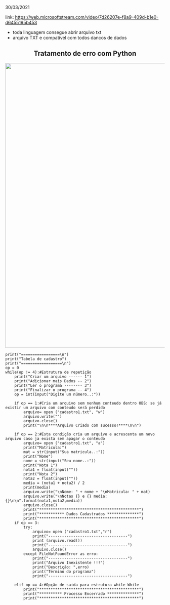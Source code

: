 30/03/2021

link: https://web.microsoftstream.com/video/7d26207e-f8a9-409d-b1e0-d6455195b453
- toda linguagem consegue abrir arquivo txt
- arquivo TXT e compativel com todos dancos de dados
<h2 align="center"> Tratamento de erro com Python </h2>
<img src="https://user-images.githubusercontent.com/61218420/113019629-32c73e00-9158-11eb-9cf6-10ae9991cb5a.png" width="900">
  
    print("=================\n")
    print("Tabela de cadastro")
    print("==================\n")
    op = 0
    while(op != 4):#Estrutura de repetição 
        print("Criar um arquivo ------ 1")
        print("Adicionar mais Dados -- 2")
        print("Ler o programa -------- 3")
        print("Finalizar o programa -- 4")
        op = int(input("Digite um número..:"))

        if op == 1:#Cria um arquivo sem nenhum conteudo dentro OBS: se já existir um arquivo com conteudo será perdido
            arquivo= open ("cadastro1.txt", "w")
            arquivo.write("")
            arquivo.close()
            print("\n\n****Arquivo Criado com sucesso!****\n\n")

        if op == 2:#Esta condição cria um arquivo e acrescenta um novo arquivo caso ja exista sem apagar o conteudo
            arquivo= open ("cadastro1.txt", "a")
            print("Matricula:")
            mat = str(input("Sua matricula..:"))
            print("Nome")
            nome = str(input("Seu nome..:"))
            print("Nota 1")
            nota1 = float(input(""))
            print("Nota 2")
            nota2 = float(input(""))
            media = (nota1 + nota2) / 2
            print(media)
            arquivo.write("\nNome: " + nome + "\nMatricula: " + mat)
            arquivo.write("\nNotas {} e {} media:{}\n\n".format(nota1,nota2,media))
            arquivo.close()
            print("********************************************")
            print("*********** Dados Cadastrados **************")
            print("********************************************")
        if op == 3:
            try:
                arquivo= open ("cadastro1.txt","r")
                print("-----------------------------------")
                print (arquivo.read())
                print("-----------------------------------")
                arquivo.close()
            except FileNotFoundError as erro:
                print("-----------------------------------")
                print("Arquivo Inexistente !!!")
                print("Descrição: ",erro)
                print("Término do programa")
                print("-----------------------------------")

        elif op == 4:#Opção de saida para estrutura while While
            print("********************************************")
            print("********** Processo Encerrado **************")
            print("********************************************")



